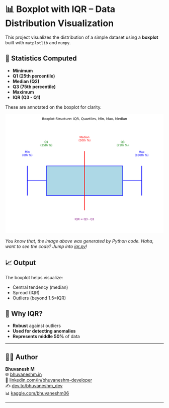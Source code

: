 # 📊 Boxplot with IQR – Data Distribution Visualization

This project visualizes the distribution of a simple dataset using a **boxplot** built with `matplotlib` and `numpy`.

## 🔢 Statistics Computed

* **Minimum**
* **Q1 (25th percentile)**
* **Median (Q2)**
* **Q3 (75th percentile)**
* **Maximum**
* **IQR (Q3 - Q1)**

These are annotated on the boxplot for clarity.


![IQR Schematic](https://raw.githubusercontent.com/bhuvanesh-m-dev/ds-intern-unified-mentor/refs/heads/main/boxplot_with_iqr/img/iqr/iqr.png)

*You know that, the image above was generated by Python code. Haha, want to see the code? Jump into [iqr.py](https://github.com/bhuvanesh-m-dev/ds-intern-unified-mentor/blob/main/boxplot_with_iqr/img/iqr/iqr.py)!*

## 📈 Output

The boxplot helps visualize:

* Central tendency (median)
* Spread (IQR)
* Outliers (beyond 1.5×IQR)

## 📌 Why IQR?

* **Robust** against outliers
* **Used for detecting anomalies**
* **Represents middle 50%** of data
---
## 🙋‍♂️ Author

**Bhuvanesh M**   
🌐 [bhuvaneshm.in](https://bhuvaneshm.in)   
🔗 [linkedin.com/in/bhuvaneshm-developer](https://www.linkedin.com/in/bhuvaneshm-developer)   
✍️ [dev.to/bhuvaneshm\_dev](https://dev.to/bhuvaneshm_dev)   
📊 [kaggle.com/bhuvaneshm06](https://www.kaggle.com/bhuvaneshm06)    

---
